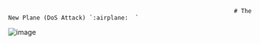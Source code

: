                                                                     # The New Plane (DoS Attack) `:airplane:  `

![image](https://github.com/Dragonit3/The-New-Plane/assets/123481273/a9072072-9ff7-46cf-a19a-3440f3463581)






